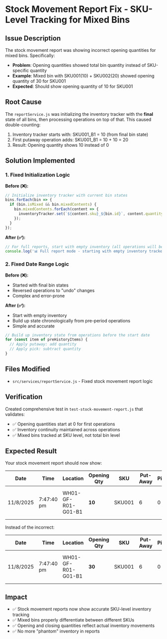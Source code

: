 # Stock Movement Report Fix - SKU-Level Tracking for Mixed Bins

## Issue Description
The stock movement report was showing incorrect opening quantities for mixed bins. Specifically:

- **Problem**: Opening quantities showed total bin quantity instead of SKU-specific quantity
- **Example**: Mixed bin with SKU001(10) + SKU002(20) showed opening quantity of 30 for SKU001
- **Expected**: Should show opening quantity of 10 for SKU001

## Root Cause
The `reportService.js` was initializing the inventory tracker with the **final** state of all bins, then processing operations on top of that. This caused double-counting:

1. Inventory tracker starts with: SKU001_B1 = 10 (from final bin state)
2. First putaway operation adds: SKU001_B1 = 10 + 10 = 20
3. Result: Opening quantity shows 10 instead of 0

## Solution Implemented

### 1. Fixed Initialization Logic
**Before (❌):**
```javascript
// Initialize inventory tracker with current bin states
bins.forEach(bin => {
  if (bin.isMixed && bin.mixedContents) {
    bin.mixedContents.forEach(content => {
      inventoryTracker.set(`${content.sku}_${bin.id}`, content.quantity);
    });
  }
});
```

**After (✅):**
```javascript
// For full reports, start with empty inventory (all operations will be processed)
console.log('📊 Full report mode - starting with empty inventory tracker');
```

### 2. Fixed Date Range Logic
**Before (❌):**
- Started with final bin states
- Reversed operations to "undo" changes
- Complex and error-prone

**After (✅):**
- Start with empty inventory
- Build up state chronologically from pre-period operations
- Simple and accurate

```javascript
// Build up inventory state from operations before the start date
for (const item of preHistoryItems) {
  // Apply putaway: add quantity
  // Apply pick: subtract quantity
}
```

## Files Modified
- `src/services/reportService.js` - Fixed stock movement report logic

## Verification
Created comprehensive test in `test-stock-movement-report.js` that validates:
- ✅ Opening quantities start at 0 for first operations
- ✅ Inventory continuity maintained across operations
- ✅ Mixed bins tracked at SKU level, not total bin level

## Expected Result
Your stock movement report should now show:

| Date | Time | Location | Opening Qty | SKU | Put-Away | Pick | Movement | Closing Qty | Bin Code | Status |
|------|------|----------|-------------|-----|----------|------|----------|-------------|----------|---------|
| 11/8/2025 | 7:47:40 pm | WH01-GF-R01-G01-B1 | **10** | SKU001 | 6 | 0 | 6 | **6** | WH01-GF-R01-G01-B1 | Completed |

Instead of the incorrect:

| Date | Time | Location | Opening Qty | SKU | Put-Away | Pick | Movement | Closing Qty | Bin Code | Status |
|------|------|----------|-------------|-----|----------|------|----------|-------------|----------|---------|
| 11/8/2025 | 7:47:40 pm | WH01-GF-R01-G01-B1 | **30** | SKU001 | 6 | 0 | 6 | **36** | WH01-GF-R01-G01-B1 | Completed |

## Impact
- ✅ Stock movement reports now show accurate SKU-level inventory tracking
- ✅ Mixed bins properly differentiate between different SKUs
- ✅ Opening and closing quantities reflect actual inventory movements
- ✅ No more "phantom" inventory in reports
